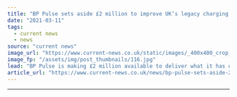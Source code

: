 ```yaml
---
title: "​BP Pulse sets aside £2 million to improve UK’s legacy charging infrastructure"
date: "2021-03-11"
tags: 
  - current news
  - news
source: "current news"
image_url: "https://www.current-news.co.uk/static/images/_400x400_crop_center-center/ev-charging-image-bp-pulse.jpg"
image_fp: "/assets/img/post_thumbnails/116.jpg"
lead: "BP Pulse is making £2 million available to deliver what it has described as “radical improvement” in the reliability of older UK electric vehicle (EV) charging infrastructure."
article_url: "https://www.current-news.co.uk/news/bp-pulse-sets-aside-2-million-to-improve-uks-legacy-charging-infrastructure?utm_source=rss-feeds&utm_medium=rss&utm_campaign=rss"
---
```


---
